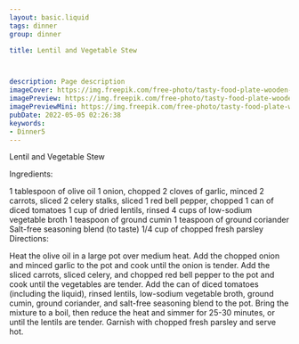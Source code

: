 ```yaml
---
layout: basic.liquid
tags: dinner
group: dinner

title: Lentil and Vegetable Stew



description: Page description
imageCover: https://img.freepik.com/free-photo/tasty-food-plate-wooden-tabletop_23-2147871053.jpg?w=740&t=st=1677099791~exp=1677100391~hmac=9531cd5c8b4835201b319c7954d1344064f4c05dc592b7f765bc86434a48aa4e
imagePreview: https://img.freepik.com/free-photo/tasty-food-plate-wooden-tabletop_23-2147871053.jpg?w=740&t=st=1677099791~exp=1677100391~hmac=9531cd5c8b4835201b319c7954d1344064f4c05dc592b7f765bc86434a48aa4e
imagePreviewMini: https://img.freepik.com/free-photo/tasty-food-plate-wooden-tabletop_23-2147871053.jpg?w=740&t=st=1677099791~exp=1677100391~hmac=9531cd5c8b4835201b319c7954d1344064f4c05dc592b7f765bc86434a48aa4e
pubDate: 2022-05-05 02:26:38
keywords:
- Dinner5
---
```


Lentil and Vegetable Stew

Ingredients:

1 tablespoon of olive oil
1 onion, chopped
2 cloves of garlic, minced
2 carrots, sliced
2 celery stalks, sliced
1 red bell pepper, chopped
1 can of diced tomatoes
1 cup of dried lentils, rinsed
4 cups of low-sodium vegetable broth
1 teaspoon of ground cumin
1 teaspoon of ground coriander
Salt-free seasoning blend (to taste)
1/4 cup of chopped fresh parsley
Directions:

Heat the olive oil in a large pot over medium heat.
Add the chopped onion and minced garlic to the pot and cook until the onion is tender.
Add the sliced carrots, sliced celery, and chopped red bell pepper to the pot and cook until the vegetables are tender.
Add the can of diced tomatoes (including the liquid), rinsed lentils, low-sodium vegetable broth, ground cumin, ground coriander, and salt-free seasoning blend to the pot.
Bring the mixture to a boil, then reduce the heat and simmer for 25-30 minutes, or until the lentils are tender.
Garnish with chopped fresh parsley and serve hot.


